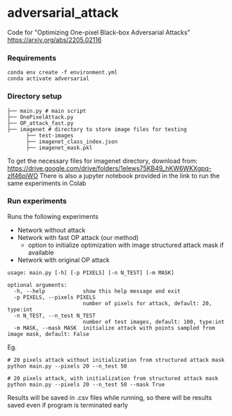 # adversarial_attack

Code for "Optimizing One-pixel Black-box Adversarial Attacks" https://arxiv.org/abs/2205.02116

### Requirements
```
conda env create -f environment.yml
conda activate adversarial
```

### Directory setup
```
├── main.py # main script 
├── OnePixelAttack.py
├── OP_attack_fast.py 
├── imagenet # directory to store image files for testing
      ├── test-images
      ├── imagenet_class_index.json
      ├── imagenet_mask.pkl
```
To get the necessary files for imagenet directory, download from: https://drive.google.com/drive/folders/1elews75KB49_hKW6WKXgpq-zlf46piWO
There is also a jupyter notebook provided in the link to run the same experiments in Colab

### Run experiments
Runs the following experiments
* Network without attack
* Network with fast OP attack (our method)
  * option to initialize optimization with image structured attack mask if available
* Network with original OP attack

```
usage: main.py [-h] [-p PIXELS] [-n N_TEST] [-m MASK]

optional arguments:
  -h, --help            show this help message and exit
  -p PIXELS, --pixels PIXELS
                        number of pixels for attack, default: 20, type:int
  -n N_TEST, --n_test N_TEST
                        number of test images, default: 100, type:int
  -m MASK, --mask MASK  initialize attack with points sampled from image mask, default: False
```
Eg.
```
# 20 pixels attack without initialization from structured attack mask
python main.py --pixels 20 --n_test 50

# 20 pixels attack, with initialization from structured attack mask
python main.py --pixels 20 --n_test 50 --mask True
```
Results will be saved in .csv files while running, so there will be results saved even if program is terminated early

